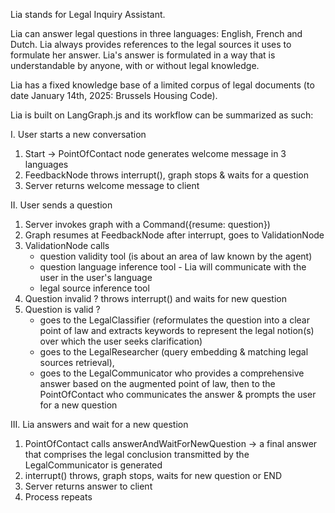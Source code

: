 Lia stands for Legal Inquiry Assistant.

Lia can answer legal questions in three languages: English, French and Dutch.
Lia always provides references to the legal sources it uses to formulate her answer.
Lia's answer is formulated in a way that is understandable by anyone, with or without legal knowledge.

Lia has a fixed knowledge base of a limited corpus of legal documents (to date January 14th, 2025: Brussels Housing Code).

Lia is built on LangGraph.js and its workflow can be summarized as such:

I. User starts a new conversation
1. Start -> PointOfContact node generates welcome message in 3 languages
3. FeedbackNode throws interrupt(), graph stops & waits for a question
4. Server returns welcome message to client

II. User sends a question
1. Server invokes graph with a Command({resume: question}) 
2. Graph resumes at FeedbackNode after interrupt, goes to ValidationNode
3. ValidationNode calls
    - question validity tool (is about an area of law known by the agent)
    - question language inference tool - Lia will communicate with the user in the user's language
    - legal source inference tool
4. Question invalid ? throws interrupt() and waits for new question
5. Question is valid ?
   - goes to the LegalClassifier (reformulates the question into a clear point of law and extracts keywords to represent the legal notion(s) over which the user seeks clarification)
   - goes to the LegalResearcher (query embedding & matching legal sources retrieval),
   - goes to the LegalCommunicator who provides a comprehensive answer based on the augmented point of law, then to the PointOfContact who communicates the answer & prompts the user for a new question
   
III. Lia answers and wait for a new question
1. PointOfContact calls answerAndWaitForNewQuestion -> a final answer that comprises the legal conclusion transmitted by the LegalCommunicator is generated
3. interrupt() throws, graph stops, waits for new question or END
4. Server returns answer to client
5. Process repeats
